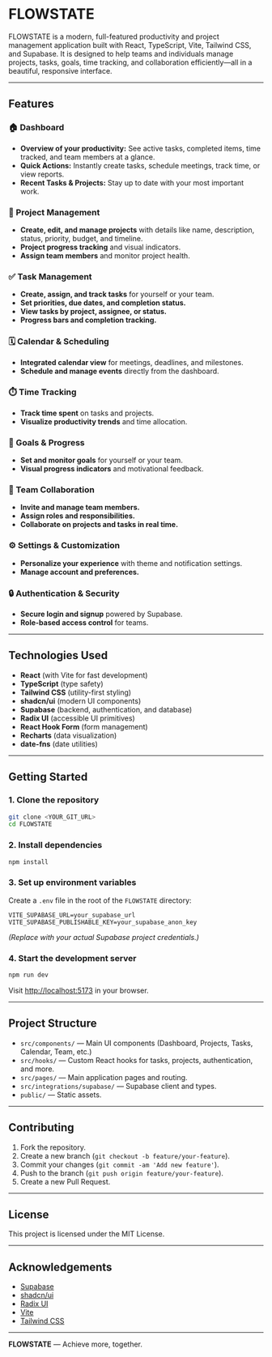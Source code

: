 # FLOWSTATE

FLOWSTATE is a modern, full-featured productivity and project management application built with React, TypeScript, Vite, Tailwind CSS, and Supabase. It is designed to help teams and individuals manage projects, tasks, goals, time tracking, and collaboration efficiently—all in a beautiful, responsive interface.

---

## Features

### 🏠 Dashboard
- **Overview of your productivity:** See active tasks, completed items, time tracked, and team members at a glance.
- **Quick Actions:** Instantly create tasks, schedule meetings, track time, or view reports.
- **Recent Tasks & Projects:** Stay up to date with your most important work.

### 📁 Project Management
- **Create, edit, and manage projects** with details like name, description, status, priority, budget, and timeline.
- **Project progress tracking** and visual indicators.
- **Assign team members** and monitor project health.

### ✅ Task Management
- **Create, assign, and track tasks** for yourself or your team.
- **Set priorities, due dates, and completion status.**
- **View tasks by project, assignee, or status.**
- **Progress bars and completion tracking.**

### 🗓️ Calendar & Scheduling
- **Integrated calendar view** for meetings, deadlines, and milestones.
- **Schedule and manage events** directly from the dashboard.

### ⏱️ Time Tracking
- **Track time spent** on tasks and projects.
- **Visualize productivity trends** and time allocation.

### 🎯 Goals & Progress
- **Set and monitor goals** for yourself or your team.
- **Visual progress indicators** and motivational feedback.

### 👥 Team Collaboration
- **Invite and manage team members.**
- **Assign roles and responsibilities.**
- **Collaborate on projects and tasks in real time.**

### ⚙️ Settings & Customization
- **Personalize your experience** with theme and notification settings.
- **Manage account and preferences.**

### 🔒 Authentication & Security
- **Secure login and signup** powered by Supabase.
- **Role-based access control** for teams.

---

## Technologies Used

- **React** (with Vite for fast development)
- **TypeScript** (type safety)
- **Tailwind CSS** (utility-first styling)
- **shadcn/ui** (modern UI components)
- **Supabase** (backend, authentication, and database)
- **Radix UI** (accessible UI primitives)
- **React Hook Form** (form management)
- **Recharts** (data visualization)
- **date-fns** (date utilities)

---

## Getting Started

### 1. Clone the repository
```sh
git clone <YOUR_GIT_URL>
cd FLOWSTATE
```

### 2. Install dependencies
```sh
npm install
```

### 3. Set up environment variables
Create a `.env` file in the root of the `FLOWSTATE` directory:
```
VITE_SUPABASE_URL=your_supabase_url
VITE_SUPABASE_PUBLISHABLE_KEY=your_supabase_anon_key
```
*(Replace with your actual Supabase project credentials.)*

### 4. Start the development server
```sh
npm run dev
```
Visit [http://localhost:5173](http://localhost:5173) in your browser.

---

## Project Structure

- `src/components/` — Main UI components (Dashboard, Projects, Tasks, Calendar, Team, etc.)
- `src/hooks/` — Custom React hooks for tasks, projects, authentication, and more.
- `src/pages/` — Main application pages and routing.
- `src/integrations/supabase/` — Supabase client and types.
- `public/` — Static assets.

---

## Contributing

1. Fork the repository.
2. Create a new branch (`git checkout -b feature/your-feature`).
3. Commit your changes (`git commit -am 'Add new feature'`).
4. Push to the branch (`git push origin feature/your-feature`).
5. Create a new Pull Request.

---

## License

This project is licensed under the MIT License.

---

## Acknowledgements

- [Supabase](https://supabase.com/)
- [shadcn/ui](https://ui.shadcn.com/)
- [Radix UI](https://www.radix-ui.com/)
- [Vite](https://vitejs.dev/)
- [Tailwind CSS](https://tailwindcss.com/)

---

**FLOWSTATE** — Achieve more, together.
